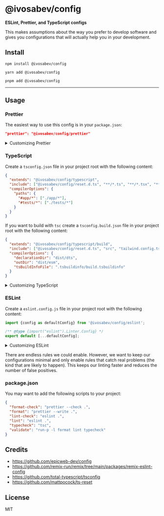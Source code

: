 <div>
  <h1>@ivosabev/config</h1>
  <strong>
    ESLint, Prettier, and TypeScript configs
  </strong>
  <p>
    This makes assumptions about the way you prefer to develop software and gives you configurations that will actually help you in your development.
  </p>
</div>

## Install

```
npm install @ivosabev/config
```

```
yarn add @ivosabev/config
```

```
pnpm add @ivosabev/config
```

<hr />

## Usage

### Prettier

The easiest way to use this config is in your `package.json`:

```json
"prettier": "@ivosabev/config/prettier"
```

<details>
  <summary>Customizing Prettier</summary>

If you want to customize things, you should probably just copy/paste the
built-in config. But if you really want, you can override it using regular
JavaScript stuff.

Create a `.prettierrc.js` file in your project root with the following content:

```js
import defaultConfig from '@ivosabev/config/prettier';

/** @type {import("prettier").Options} */
export default {
  ...defaultConfig,
  // .. your overrides here...
};
```

</details>

### TypeScript

Create a `tsconfig.json` file in your project root with the following content:

```json
{
  "extends": "@ivosabev/config/typescript",
  "include": ["@ivosabev/config/reset.d.ts", "**/*.ts", "**/*.tsx", "**/*.js", "**/*.jsx"],
  "compilerOptions": {
    "paths": {
      "#app/*": ["./app/*"],
      "#tests/*": ["./tests/*"]
    }
  }
}
```

If you want to build with `tsc` create a `tsconfig.build.json` file in your project root with the following content:

```json
{
  "extends": "@ivosabev/config/typescript/build",
  "include": ["@ivosabev/config/reset.d.ts", "src", "tailwind.config.ts"],
  "compilerOptions": {
    "declarationDir": "dist/dts",
    "outDir": "dist/esm",
    "tsBuildInfoFile": ".tsbuildinfo/build.tsbuildinfo"
  }
}
```

<details>
  <summary>Customizing TypeScript</summary>

Learn more from
[the TypeScript docs here](https://www.typescriptlang.org/tsconfig/#extends).

</details>

### ESLint

Create a `eslint.config.js` file in your project root with the following
content:

```js
import {config as defaultConfig} from '@ivosabev/config/eslint';

/** @type {import("eslint").Linter.Config} */
export default [...defaultConfig];
```

<details>
  <summary>Customizing ESLint</summary>

Learn more from
[the Eslint docs here](https://eslint.org/docs/latest/extend/shareable-configs#overriding-settings-from-shareable-configs).

</details>

There are endless rules we could enable. However, we want to keep our
configurations minimal and only enable rules that catch real problems (the kind
that are likely to happen). This keeps our linting faster and reduces the number
of false positives.

### package.json

You may want to add the following scripts to your project:

```json
{
  "format-check": "prettier --check .",
  "format": "prettier --write .",
  "lint-check": "eslint .",
  "lint": "eslint .",
  "typecheck": "tsc",
  "validate": "run-p -l format lint typecheck"
}
```

## Credits

- https://github.com/epicweb-dev/config
- https://github.com/remix-run/remix/tree/main/packages/remix-eslint-config
- https://github.com/total-typescript/tsconfig
- https://github.com/mattpocock/ts-reset

## License

MIT

